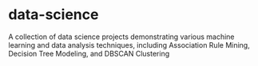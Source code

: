 # data-science
A collection of data science projects demonstrating various machine learning and data analysis techniques, including Association Rule Mining, Decision Tree Modeling, and DBSCAN Clustering
